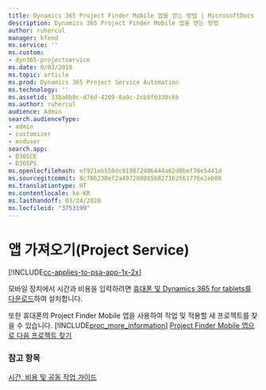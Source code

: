 ```yaml
---
title: Dynamics 365 Project Finder Mobile 앱을 얻는 방법 | MicrosoftDocs
description: Dynamics 365 Project Finder Mobile 앱을 얻는 방법
author: ruhercul
manager: kfend
ms.service: ''
ms.custom:
- dyn365-projectservice
ms.date: 8/03/2018
ms.topic: article
ms.prod: Dynamics 365 Project Service Automation
ms.technology: ''
ms.assetid: 33ba0b9c-d76d-4209-8a0c-2cb8f6330c6b
ms.author: ruhercul
audience: Admin
search.audienceType:
- admin
- customizer
- enduser
search.app:
- D365CE
- D365PS
ms.openlocfilehash: ef921eb550dc019872406444a62d8bef70e5441d
ms.sourcegitcommit: 8c786230ef2a497280885b827162561776e2eb00
ms.translationtype: HT
ms.contentlocale: ko-KR
ms.lasthandoff: 03/24/2020
ms.locfileid: "3753199"
---
```

# <a name="get-the-apps-project-service"></a>앱 가져오기(Project Service)

[!INCLUDE[cc-applies-to-psa-app-1x-2x](../includes/cc-applies-to-psa-app-1x-2x.md)]

모바일 장치에서 시간과 비용을 입력하려면 [휴대폰 및 Dynamics 365 for tablets를 다운로드](../mobile-app/dynamics-365-phones-tablets-users-guide.md)하여 설치합니다.  
  
 또한 휴대폰의 Project Finder Mobile 앱을 사용하여 작업 및 적용할 새 프로젝트를 찾을 수 있습니다. [!INCLUDE[proc_more_information](../includes/proc-more-information.md)] [Project Finder Mobile 앱으로 다음 프로젝트 찾기](../project-service/find-next-project-finder-mobile-app.md) 
  
### <a name="see-also"></a>참고 항목  
 [시간, 비용 및 공동 작업 가이드](../project-service/time-expense-collaboration-guide.md)
